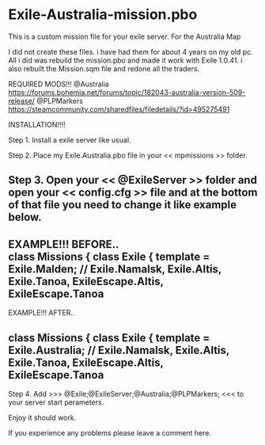 # Exile-Australia-mission.pbo
This is a custom mission file for your exile server. For the Australia Map

I did not create these files. i have had them for about 4 years on my old pc.
All i did was rebuild the mission.pbo and made it work with Exile 1.0.41.
i also rebuilt the Mission.sqm file and redone all the traders.

REQUIRED MODS!!!
@Australia         https://forums.bohemia.net/forums/topic/182043-australia-version-509-release/
@PLPMarkers        https://steamcommunity.com/sharedfiles/filedetails/?id=495275491




INSTALLATION!!!!

Step 1.  Install a exile server like usual.

Step 2.  Place my Exile.Australia.pbo file in your << mpmissions >> folder.
  
Step 3.  Open your << @ExileServer >> folder and open your << config.cfg >> file and at the bottom of that file you need to change it like example below.
---------------------------------------------------------------------------------------------------------------------------
EXAMPLE!!! BEFORE..   
class Missions
{
	class Exile
	{
		template = Exile.Malden;  // Exile.Namalsk, Exile.Altis, Exile.Tanoa, ExileEscape.Altis, ExileEscape.Tanoa
----------------------------------------------------------------------------------------------------------------------------
EXAMPLE!!! AFTER..

class Missions
{
	class Exile
	{
		template = Exile.Australia;  // Exile.Namalsk, Exile.Altis, Exile.Tanoa, ExileEscape.Altis, ExileEscape.Tanoa
-------------------------------------------------------------------------------------------------------------------------------

Step 4.  Add >>> @Exile;@ExileServer;@Australia;@PLPMarkers; <<< to your server start perameters.

Enjoy it should work.

If you experience any problems please leave a comment here.
